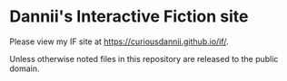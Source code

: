 Dannii's Interactive Fiction site
=================================

Please view my IF site at https://curiousdannii.github.io/if/.

Unless otherwise noted files in this repository are released to the public domain.
